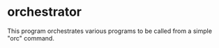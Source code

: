 # orchestrator
This program orchestrates various programs to be called from a simple "orc" command.
